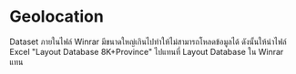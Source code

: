# Geolocation
Dataset ภายในไฟล์ Winrar มีขนาดใหญ่เกินไปทำให้ไม่สามารถโหลดข้อมูลได้
ดังนั้นให้นำไฟล์ Excel "Layout Database 8K+Province" ไปแทนที่ Layout Database
ใน Winrar แทน
